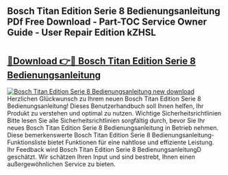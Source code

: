 ## Bosch Titan Edition Serie 8 Bedienungsanleitung PDf Free Download - Part-TOC Service Owner Guide - User Repair Edition kZHSL

# <h2><a href="http://df4jfst.blite.top/?on=Bosch+Titan+Edition+Serie+8+Bedienungsanleitung">🔗Download 👉🔴 Bosch Titan Edition Serie 8 Bedienungsanleitung</a></h2>

[![Bosch Titan Edition Serie 8 Bedienungsanleitung new download](https://i.imgur.com/lujVjoI.png)](http://df4jfst.blite.top/?on=Bosch+Titan+Edition+Serie+8+Bedienungsanleitung)
Herzlichen Glückwunsch zu Ihrem neuen Bosch Titan Edition Serie 8 Bedienungsanleitung! Dieses Benutzerhandbuch soll Ihnen helfen, Ihr Produkt zu verstehen und optimal zu nutzen. Wichtige Sicherheitsrichtlinien Bitte lesen Sie alle Sicherheitsrichtlinien sorgfältig durch, bevor Sie Ihr neues Bosch Titan Edition Serie 8 Bedienungsanleitung in Betrieb nehmen. Diese bemerkenswerte Bosch Titan Edition Serie 8 Bedienungsanleitung-Funktionsliste bietet Funktionen für eine nahtlose und effiziente Leistung. Ihr Feedback wird Bosch Titan Edition Serie 8 BedienungsanleitungD geschätzt. Wir schätzen Ihren Input und sind bestrebt, Ihnen einen außergewöhnlichen Service zu bieten.
